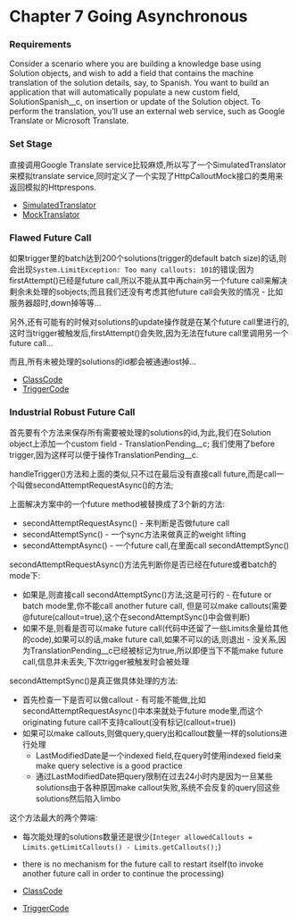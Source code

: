 # Chapter 7 Going Asynchronous

### Requirements
Consider a scenario where you are building a knowledge base using Solution objects, and wish to add a field that contains the machine translation of the solution details, say, to Spanish. You want to build an application that will automatically populate a new custom field, SolutionSpanish__c, on insertion or update of the Solution object. To perform the translation, you’ll use an external web service, such as Google Translate or Microsoft Translate.

### Set Stage
直接调用Google Translate service比较麻烦,所以写了一个SimulatedTranslator来模拟translate service,同时定义了一个实现了HttpCalloutMock接口的类用来返回模拟的Httprespons.
* [SimulatedTranslator](src/SimulatedTranslator.cls)
* [MockTranslator](src/MockTranslator.cls)

### Flawed Future Call
如果trigger里的batch达到200个solutions(trigger的default batch size)的话,则会出现`System.LimitException: Too many callouts: 101`的错误;因为firstAttempt()已经是future call,所以不能从其中再chain另一个future call来解决剩余未处理的sobjects;而且我们还没有考虑其他future call会失败的情况 - 比如服务器超时,down掉等等...

另外,还有可能有的时候对solutions的update操作就是在某个future call里进行的,这时当trigger被触发后,firstAttempt()会失败,因为无法在future call里调用另一个future call...

而且,所有未被处理的solutions的id都会被通通lost掉...

* [ClassCode](src/flawedfuturecall/ClassCode.cls)
* [TriggerCode](src/flawedfuturecall/TriggerCode.trigger)

### Industrial Robust Future Call

首先要有个方法来保存所有需要被处理的solutions的id,为此,我们在Solution object上添加一个custom field - TranslationPending__c; 我们使用了before trigger,因为这样可以便于操作TranslationPending__c.

handleTrigger()方法和上面的类似,只不过在最后没有直接call future,而是call一个叫做secondAttemptRequestAsync()的方法;

上面解决方案中的一个future method被替换成了3个新的方法:
  * secondAttemptRequestAsync() - 来判断是否做future call
  * secondAttemptSync() - 一个sync方法来做真正的weight lifting
  * secondAttemptAsync() - 一个future call,在里面call secondAttemptSync()

secondAttemptRequestAsync()方法先判断你是否已经在future或者batch的mode下:
  * 如果是,则直接call secondAttemptSync()方法;这是可行的 - 在future or batch mode里,你不能call another future call, 但是可以make callouts(需要@future(callout=true),这个在secondAttemptSync()中会做判断)
  * 如果不是,则看是否可以make future call(代码中还留了一些Limits余量给其他的code),如果可以的话,make future call,如果不可以的话,则退出 - 没关系,因为TranslationPending__c已经被标记为true,所以即便当下不能make future call,信息并未丢失,下次trigger被触发时会被处理

secondAttemptSync()是真正做具体处理的方法:
  * 首先检查一下是否可以做callout - 有可能不能做,比如secondAttemptRequestAsync()中本来就处于future mode里,而这个originating future call不支持callout(没有标记(callout=true))
  * 如果可以make callouts,则做query,query出和callout数量一样的solutions进行处理
    * LastModifiedDate是一个indexed field,在query时使用indexed field来make query selective is a good practice
    * 通过LastModifiedDate把query限制在过去24小时内是因为一旦某些solutions由于各种原因make callout失败,系统不会反复的query回这些solutions然后陷入limbo

这个方法最大的两个弊端:
  * 每次能处理的solutions数量还是很少(`Integer allowedCallouts = Limits.getLimitCallouts() - Limits.getCallouts();`)
  * there is no mechanism for the future call to restart itself(to invoke another future call in order to continue the processing)

* [ClassCode](src/industrialrobustfuturecall/ClassCode.cls)
* [TriggerCode](src/industrialrobustfuturecall/TriggerCode.trigger)
